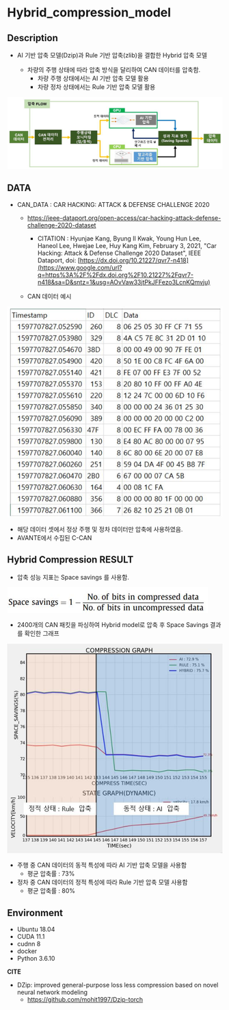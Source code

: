 # Hybrid_compression_model



## Description

- AI 기반 압축 모델(Dzip)과 Rule 기반 압축(zlib)을 결합한 Hybrid 압축 모델 

  - 차량의 주행 상태에 따라 압축 방식을 달리하여 CAN 데이터를 압축함.
    - 차량 주행 상태에서는 AI 기반 압축 모델 활용
    - 차량 정차 상태에서는 Rule 기반 압축 모델 활용

![평가지표](README.assets/compression_process.JPG)



## DATA

- CAN_DATA : CAR HACKING: ATTACK & DEFENSE CHALLENGE 2020

  - https://ieee-dataport.org/open-access/car-hacking-attack-defense-challenge-2020-dataset
    - CITATION : Hyunjae Kang, Byung Il Kwak, Young Hun Lee, Haneol Lee, Hwejae Lee, Huy Kang Kim, February 3, 2021, "Car Hacking: Attack & Defense Challenge 2020 Dataset", IEEE Dataport, doi: [https://dx.doi.org/10.21227/qvr7-n418](https://www.google.com/url?q=https%3A%2F%2Fdx.doi.org%2F10.21227%2Fqvr7-n418&sa=D&sntz=1&usg=AOvVaw33jtPkJFFezo3LcnKQmvju)
    
  - CAN 데이터 예시

![can_example](README.assets/can_ex.JPG)


- 해당 데이터 셋에서 정상 주행 및 정차 데이터만 압축에 사용하였음.
- AVANTE에서 수집된 C-CAN



## Hybrid Compression RESULT

- 압축 성능 지표는 Space savings 를 사용함.


![평가지표](README.assets/Space_saving.JPG)



- 2400개의 CAN 패킷을 파싱하여 Hybrid model로 압축 후 Space Savings 결과를 확인한 그래프 

![평가지표](README.assets/compression_result.JPG)

- 주행 중 CAN 데이터의 동적 특성에 따라 AI 기반 압축 모델을 사용함
  -  평균 압축률 : 73%
- 정차 중 CAN 데이터의 정적 특성에 따라 Rule 기반 압축 모델 사용함
  - 평균 압축률 : 80%



## Environment

- Ubuntu 18.04
- CUDA 11.1
- cudnn 8
- docker
- Python 3.6.10





**CITE**

- DZip: improved general-purpose loss less compression based on novel neural network modeling
  - https://github.com/mohit1997/Dzip-torch
